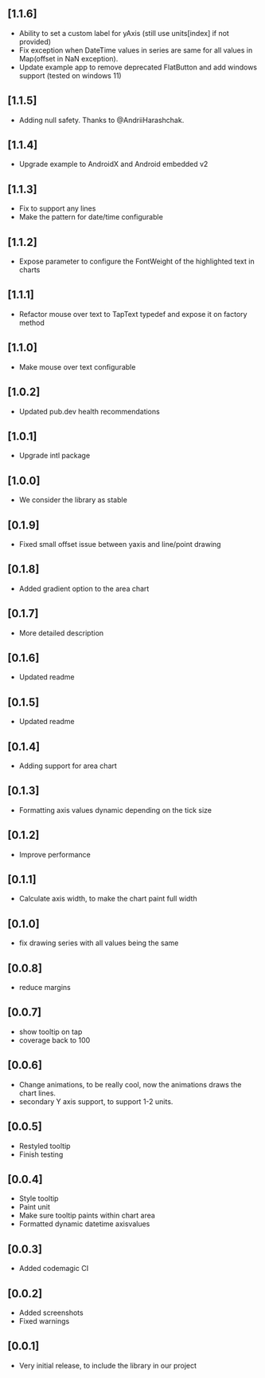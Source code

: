 ## [1.1.6]
  
* Ability to set a custom label for yAxis (still use units[index] if not provided)
* Fix exception when DateTime values in series are same for all values in Map(offset in NaN exception).
* Update example app to remove deprecated FlatButton and add windows support (tested on windows 11)

## [1.1.5]

* Adding null safety. Thanks to @AndriiHarashchak.

## [1.1.4]

* Upgrade example to AndroidX and Android embedded v2

## [1.1.3]

* Fix to support any lines
* Make the pattern for date/time configurable

## [1.1.2]

* Expose parameter to configure the FontWeight of the highlighted text in charts

## [1.1.1]

* Refactor mouse over text to TapText typedef and expose it on factory method

## [1.1.0]

* Make mouse over text configurable

## [1.0.2]

* Updated pub.dev health recommendations

## [1.0.1]

* Upgrade intl package

## [1.0.0]

* We consider the library as stable

## [0.1.9]

* Fixed small offset issue between yaxis and line/point drawing

## [0.1.8]

* Added gradient option to the area chart

## [0.1.7]

* More detailed description

## [0.1.6]

* Updated readme

## [0.1.5]

* Updated readme

## [0.1.4]

* Adding support for area chart

## [0.1.3]

* Formatting axis values dynamic depending on the tick size

## [0.1.2]

* Improve performance

## [0.1.1]

* Calculate axis width, to make the chart paint full width

## [0.1.0]

* fix drawing series with all values being the same

## [0.0.8]

* reduce margins

## [0.0.7]

* show tooltip on tap
* coverage back to 100

## [0.0.6]

* Change animations, to be really cool, now the animations draws the chart lines.
* secondary Y axis support, to support 1-2 units.

## [0.0.5]

* Restyled tooltip
* Finish testing

## [0.0.4]

* Style tooltip
* Paint unit
* Make sure tooltip paints within chart area
* Formatted dynamic datetime axisvalues

## [0.0.3]

* Added codemagic CI

## [0.0.2]

* Added screenshots
* Fixed warnings

## [0.0.1]

* Very initial release, to include the library in our project